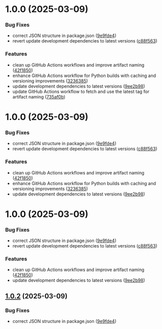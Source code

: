 # 1.0.0 (2025-03-09)


### Bug Fixes

* correct JSON structure in package.json ([9e9fde4](https://github.com/KnightRider2070/PlexSyncer/commit/9e9fde4000324a1930437484840d714a7bfc6530))
* revert update development dependencies to latest versions ([c88f563](https://github.com/KnightRider2070/PlexSyncer/commit/c88f563b5083822caf5a6a275cd683a986a48768))


### Features

* clean up GitHub Actions workflows and improve artifact naming ([42f1850](https://github.com/KnightRider2070/PlexSyncer/commit/42f18504ca27dd6fb5fa621b4d9cc6bcc85b84d2))
* enhance GitHub Actions workflow for Python builds with caching and versioning improvements ([3236385](https://github.com/KnightRider2070/PlexSyncer/commit/3236385baab5ab627c654d179d8150e9b69a4d65))
* update development dependencies to latest versions ([9ee2b98](https://github.com/KnightRider2070/PlexSyncer/commit/9ee2b9806d864317cea78c5abb5d2ffb3e8dc3ed))
* update GitHub Actions workflow to fetch and use the latest tag for artifact naming ([735af0b](https://github.com/KnightRider2070/PlexSyncer/commit/735af0b4d04015f126a1eb6bbfb29ee561e1a723))

# 1.0.0 (2025-03-09)


### Bug Fixes

* correct JSON structure in package.json ([9e9fde4](https://github.com/KnightRider2070/PlexSyncer/commit/9e9fde4000324a1930437484840d714a7bfc6530))
* revert update development dependencies to latest versions ([c88f563](https://github.com/KnightRider2070/PlexSyncer/commit/c88f563b5083822caf5a6a275cd683a986a48768))


### Features

* clean up GitHub Actions workflows and improve artifact naming ([42f1850](https://github.com/KnightRider2070/PlexSyncer/commit/42f18504ca27dd6fb5fa621b4d9cc6bcc85b84d2))
* enhance GitHub Actions workflow for Python builds with caching and versioning improvements ([3236385](https://github.com/KnightRider2070/PlexSyncer/commit/3236385baab5ab627c654d179d8150e9b69a4d65))
* update development dependencies to latest versions ([9ee2b98](https://github.com/KnightRider2070/PlexSyncer/commit/9ee2b9806d864317cea78c5abb5d2ffb3e8dc3ed))

# 1.0.0 (2025-03-09)


### Bug Fixes

* correct JSON structure in package.json ([9e9fde4](https://github.com/KnightRider2070/PlexSyncer/commit/9e9fde4000324a1930437484840d714a7bfc6530))
* revert update development dependencies to latest versions ([c88f563](https://github.com/KnightRider2070/PlexSyncer/commit/c88f563b5083822caf5a6a275cd683a986a48768))


### Features

* clean up GitHub Actions workflows and improve artifact naming ([42f1850](https://github.com/KnightRider2070/PlexSyncer/commit/42f18504ca27dd6fb5fa621b4d9cc6bcc85b84d2))
* update development dependencies to latest versions ([9ee2b98](https://github.com/KnightRider2070/PlexSyncer/commit/9ee2b9806d864317cea78c5abb5d2ffb3e8dc3ed))

## [1.0.2](https://github.com/KnightRider2070/PlexSyncer/compare/v1.0.1...v1.0.2) (2025-03-09)


### Bug Fixes

* correct JSON structure in package.json ([9e9fde4](https://github.com/KnightRider2070/PlexSyncer/commit/9e9fde4000324a1930437484840d714a7bfc6530))
